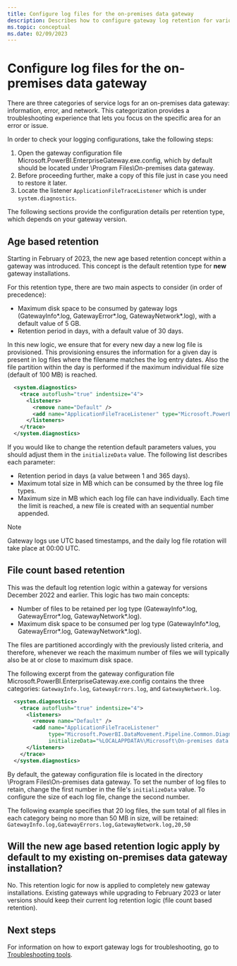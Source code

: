 ```yaml
---
title: Configure log files for the on-premises data gateway
description: Describes how to configure gateway log retention for various versions of the on-premise data gateway.
ms.topic: conceptual
ms.date: 02/09/2023
---
```

# Configure log files for the on-premises data gateway

There are three categories of service logs for an on-premises data gateway: information, error, and network. This categorization provides a troubleshooting experience that lets you focus on the specific area for an error or issue.

In order to check your logging configurations, take the following steps:

1. Open the gateway configuration file Microsoft.PowerBI.EnterpriseGateway.exe.config, which by default should be located under \Program Files\On-premises data gateway.
1. Before proceeding further, make a copy of this file just in case you need to restore it later.
1. Locate the listener `ApplicationFileTraceListener` which is under `system.diagnostics`.

The following sections provide the configuration details per retention type, which depends on your gateway version.

## Age based retention

Starting in February of 2023, the new age based retention concept within a gateway was introduced. This concept is the default retention type for **new** gateway installations.

For this retention type, there are two main aspects to consider (in order of precedence):

 * Maximum disk space to be consumed by gateway logs (GatewayInfo*.log, GatewayError*.log, GatewayNetwork*.log), with a default value of 5 GB.
 * Retention period in days, with a default value of 30 days.
 
In this new logic, we ensure that for every new day a new log file is provisioned. This provisioning ensures the information for a given day is present in log files where the filename matches the log entry dates.
Also the file partition within the day is performed if the maximum individual file size (default of 100 MB) is reached.

```xml
  <system.diagnostics>
    <trace autoflush="true" indentsize="4">
      <listeners>
        <remove name="Default" />
        <add name="ApplicationFileTraceListener" type="Microsoft.PowerBI.DataMovement.Pipeline.Common.Diagnostics.AgeBasedRetentionRotatableFilesManagerTraceListener, Microsoft.PowerBI.DataMovement.Pipeline.Common" initializeData="%LOCALAPPDATA%\Microsoft\On-premises data gateway\,30,5120,100" />
      </listeners>
    </trace>
  </system.diagnostics>
```

If you would like to change the retention default parameters values, you should adjust them in the `initializeData` value. The following list describes each parameter:

* Retention period in days (a value between 1 and 365 days).
* Maximum total size in MB which can be consumed by the three log file types.
* Maximum size in MB which each log file can have individually. Each time the limit is reached, a new file is created with an sequential number appended.

> [!NOTE] 
> Gateway logs use UTC based timestamps, and the daily log file rotation will take place at 00:00 UTC.

## File count based retention

This was the default log retention logic within a gateway for versions December 2022 and earlier. This logic has two main concepts:

 * Number of files to be retained per log type (GatewayInfo*.log, GatewayError*.log, GatewayNetwork*.log).
 * Maximum disk space to be consumed per log type (GatewayInfo*.log, GatewayError*.log, GatewayNetwork*.log).

The files are partitioned accordingly with the previously listed criteria, and therefore, whenever we reach the maximum number of files we will typically also be at or close to maximum disk space.

The following excerpt from the gateway configuration file Microsoft.PowerBI.EnterpriseGateway.exe.config contains the three categories: `GatewayInfo.log`, `GatewayErrors.log`, and `GatewayNetwork.log`.

```xml
  <system.diagnostics>
    <trace autoflush="true" indentsize="4">
      <listeners>
        <remove name="Default" />
        <add name="ApplicationFileTraceListener"
             type="Microsoft.PowerBI.DataMovement.Pipeline.Common.Diagnostics.RotatableFilesManagerTraceListener, Microsoft.PowerBI.DataMovement.Pipeline.Common"
             initializeData="%LOCALAPPDATA%\Microsoft\On-premises data gateway\,GatewayInfo.log,GatewayErrors.log,GatewayNetwork.log,20,50" />
      </listeners>
    </trace>
  </system.diagnostics>
```

By default, the gateway configuration file is located in the directory \Program Files\On-premises data gateway. To set the number of log files to retain, change the first number in the file's `initializeData` value. To configure the size of each log file, change the second number.

The following example specifies that 20 log files, the sum total of all files in each category being no more than 50 MB in size, will be retained:
 `GatewayInfo.log,GatewayErrors.log,GatewayNetwork.log,20,50`

## Will the new age based retention logic apply by default to my existing on-premises data gateway installation?

No. This retention logic for now is applied to completely new gateway installations. Existing gateways while upgrading to February 2023 or later versions should keep their current log retention logic (file count based retention).

## Next steps

For information on how to export gateway logs for troubleshooting, go to [Troubleshooting tools](service-gateway-tshoot.md#troubleshooting-tools).
